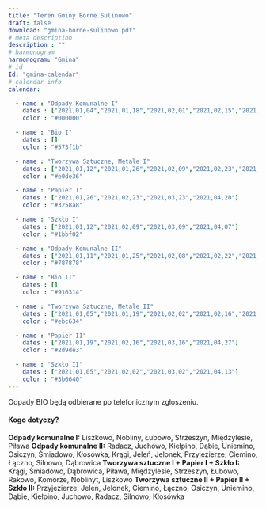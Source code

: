 ```yaml
---
title: "Teren Gminy Borne Sulinowo"
draft: false
download: "gmina-borne-sulinowo.pdf"
# meta description
description : ""
# harmonogram
harmonogram: "Gmina"
# id
Id: "gmina-calendar"
# calendar info
calendar:

  - name : "Odpady Komunalne I"
    dates : ["2021,01,04","2021,01,18","2021,02,01","2021,02,15","2021,03,01","2021,03,15","2021,03,29","2021,04,12","2021,04,26"]
    color : "#000000"

  - name : "Bio I"
    dates : []
    color : "#573f1b"

  - name : "Tworzywa Sztuczne, Metale I"
    dates : ["2021,01,12","2021,01,26","2021,02,09","2021,02,23","2021,03,09","2021,03,23","2021,04,07","2021,04,19"]
    color : "#e0de36"

  - name : "Papier I"
    dates : ["2021,01,26","2021,02,23","2021,03,23","2021,04,20"]
    color : "#3258a8"

  - name : "Szkło I"
    dates : ["2021,01,12","2021,02,09","2021,03,09","2021,04,07"]
    color : "#1bbf02"

  - name : "Odpady Komunalne II"
    dates : ["2021,01,11","2021,01,25","2021,02,08","2021,02,22","2021,03,08","2021,03,22","2021,04,06","2021,04,19"]
    color : "#787878"

  - name : "Bio II"
    dates : []
    color : "#916314"

  - name : "Tworzywa Sztuczne, Metale II"
    dates : ["2021,01,05","2021,01,19","2021,02,02","2021,02,16","2021,03,02","2021,03,16","2021,03,30","2021,04,13","2021,04,27"]
    color : "#ebc634"

  - name : "Papier II"
    dates : ["2021,01,19","2021,02,16","2021,03,16","2021,04,27"]
    color : "#2d9de3"

  - name : "Szkło II"
    dates : ["2021,01,05","2021,02,02","2021,03,02","2021,04,13"]
    color : "#3b6640"
---
```


Odpady BIO będą odbierane po telefonicznym zgłoszeniu.

#### Kogo dotyczy?

**Odpady komunalne I:** Liszkowo, Nobliny, Łubowo, Strzeszyn, Międzylesie, Piława
**Odpady komunalne II:** Radacz, Juchowo, Kiełpino, Dąbie, Uniemino, Osiczyn, Śmiadowo, Kłosówka, Krągi, Jeleń, Jelonek, Przyjezierze, Ciemino, Łączno, Silnowo, Dąbrowica
**Tworzywa sztuczne I + Papier I + Szkło I:** Krągi, Śmiadowo, Dąbrowica, Piława, Międzylesie, Strzeszyn, Łubowo, Rakowo, Komorze, Noblinyt, Liszkowo
**Tworzywa sztuczne II + Papier II + Szkło II:** Przyjezierze, Jeleń, Jelonek, Ciemino, Łączno, Osiczyn, Uniemino, Dąbie, Kiełpino, Juchowo, Radacz, Silnowo, Kłosówka
